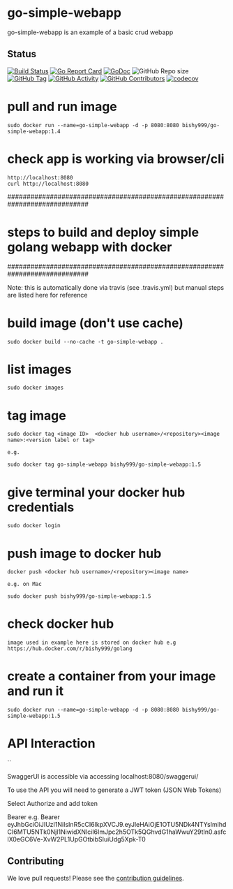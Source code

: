 
# go-simple-webapp

go-simple-webapp is an example of a basic crud webapp


 ## Status
[![Build Status](https://travis-ci.com/bishy999/go-simple-webapp.svg?branch=master)](https://travis-ci.com/bishy999/go-simple-webapp)
[![Go Report Card](https://goreportcard.com/badge/github.com/bishy999/go-simple-webapp)](https://goreportcard.com/report/github.com/bishy999/go-simple-webapp)
[![GoDoc](https://godoc.org/github.com/bishy999/go-simple-webapp/pkg/tag?status.svg)](https://godoc.org/github.com/bishy999/go-simple-webapp/pkg/app)
![GitHub Repo size](https://img.shields.io/github/repo-size/bishy999/go-simple-webapp)
[![GitHub Tag](https://img.shields.io/github/tag/bishy999/go-simple-webapp.svg)](https://github.com/bishy999/go-simple-webapp/releases/latest)
[![GitHub Activity](https://img.shields.io/github/commit-activity/m/bishy999/go-simple-webapp)](https://github.com/bishy999/go-simple-webapp)
[![GitHub Contributors](https://img.shields.io/github/contributors/bishy999/go-simple-webapp)](https://github.com/bishy999/go-simple-webapp)
[![codecov](https://codecov.io/gh/bishy999/go-simple-webapp/branch/master/graph/badge.svg)](https://codecov.io/gh/bishy999/go-simple-webapp)



# pull and run image
```
sudo docker run --name=go-simple-webapp -d -p 8080:8080 bishy999/go-simple-webapp:1.4
```


# check app is working via browser/cli
 
```
http://localhost:8080
curl http://localhost:8080
```


#############################################################################
#          steps to build and deploy simple golang webapp with docker       #
#############################################################################


Note: this is automatically done via travis (see .travis.yml) but manual steps are listed here for reference


# build image (don't use cache)

```
sudo docker build --no-cache -t go-simple-webapp .
```


# list images

```
sudo docker images
```
 
# tag image

```
sudo docker tag <image ID>  <docker hub username>/<repository><image name>:<version label or tag>

e.g.

sudo docker tag go-simple-webapp bishy999/go-simple-webapp:1.5
```


# give terminal your docker hub credentials

```
sudo docker login
```


# push image to docker hub

```
docker push <docker hub username>/<repository><image name>

e.g. on Mac

sudo docker push bishy999/go-simple-webapp:1.5
```


# check docker hub

```
image used in example here is stored on docker hub e.g https://hub.docker.com/r/bishy999/golang
```

# create a container from your image and run it
 
```
sudo docker run --name=go-simple-webapp -d -p 8080:8080 bishy999/go-simple-webapp:1.5

```




# API Interaction
``

SwaggerUI is accessible via accessing localhost:8080/swaggerui/

To use the API you will need to generate a JWT token (JSON Web Tokens)

Select Authorize and add token

Bearer <token> e.g. Bearer eyJhbGciOiJIUzI1NiIsInR5cCI6IkpXVCJ9.eyJleHAiOjE1OTU5NDk4NTYsImlhdCI6MTU5NTk0NjI1NiwidXNlciI6ImJpc2h5OTk5QGhvdG1haWwuY29tIn0.asfclX0eGC6Ve-XvW2PL1UpGOtbibSIuiUdg5Xpk-T0


## Contributing

We love pull requests! Please see the [contribution guidelines](CONTRIBUTING.md).

